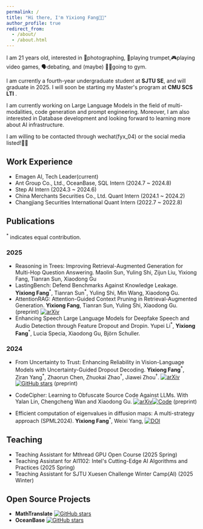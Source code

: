 ```yaml
---
permalink: /
title: "Hi there, I'm Yixiong Fang👋🏼"
author_profile: true
redirect_from: 
  - /about/
  - /about.html
---
```

I am 21 years old, interested in 📸photographing, 🎺playing trumpet,🎮playing video games, 🗣️debating, and (maybe) 🏋🏼going to gym.

I am currently a fourth-year undergraduate student at **SJTU SE**, and will graduate in 2025. I will soon be starting my Master's program at **CMU SCS LTI** .

I am currently working on Large Language Models in the field of multi-modalities, code generation and prompt engineering. Moreover, I am also interested in Database development and looking forward to learning more about AI infrastructure.

I am willing to be contacted through wechat(fyx_04) or the social media listed!👏🏼

## Work Experience
- Emagen AI, Tech Leader(current)
- Ant Group Co., Ltd., OceanBase, SQL Intern (2024.7 ~ 2024.8)
- Step AI Intern (2024.3 ~ 2024.6)
- China Merchants Securities Co., Ltd. Quant Intern (2024.1 ~ 2024.2)
- Changjiang Securities International Quant Intern (2022.7 ~ 2022.8)

## Publications
<sup>\*</sup> indicates equal contribution.

### 2025
- Reasoning in Trees: Improving Retrieval-Augmented Generation for Multi-Hop Question Answering. Maolin Sun, Yuling Shi, Zijun Liu, Yixiong Fang, Tianran Sun, Xiaodong Gu
- LastingBench: Defend Benchmarks Against Knowledge Leakage. **Yixiong Fang**<sup>\*</sup>, Tianran Sun<sup>\*</sup>, Yuling Shi, Min Wang, Xiaodong Gu.
- AttentionRAG: Attention-Guided Context Pruning in Retrieval-Augmented Generation. **Yixiong Fang**, Tianran Sun, Yuling Shi, Xiaodong Gu. (preprint) [![arXiv](https://img.shields.io/badge/arXiv-2503.10720-b31b1b)](https://arxiv.org/abs/2503.10720)
- Enhancing Speech Large Language Models for Deepfake Speech and Audio Detection through Feature Dropout and Dropin. Yupei Li<sup>\*</sup>, **Yixiong Fang**<sup>\*</sup>, Lucia Specia, Xiaodong Gu, Björn Schuller. 

### 2024
- From Uncertainty to Trust: Enhancing Reliability in Vision-Language Models
  with Uncertainty-Guided Dropout Decoding. **Yixiong Fang**<sup>\*</sup>, Ziran Yang<sup>\*</sup>, Zhaorun Chen, Zhuokai Zhao<sup>†</sup>, Jiawei Zhou<sup>†</sup>. [![arXiv](https://img.shields.io/badge/arXiv-2412.06474-b31b1b)](https://arxiv.org/abs/2412.06474)
  [![GitHub stars](https://badgen.net/github/stars/kigb/DropoutDecoding)](https://github.com/kigb/DropoutDecoding) (preprint)
- CodeCipher: Learning to Obfuscate Source Code Against LLMs. With Yalan Lin, Chengcheng Wan and Xiaodong Gu. [![arXiv](https://img.shields.io/badge/arXiv-2410.05797-b31b1b)](https://arxiv.org/abs/2410.05797)[![Code](https://img.shields.io/badge/Code-Anon-blue)](https://anonymous.4open.science/r/CodeCipher_final-9D7E/README.md)  (preprint)

- Efficient computation of eigenvalues in diffusion maps: A multi-strategy approach (SPML2024). **Yixiong Fang**<sup>\*</sup>, Weixi Yang, [![DOI](https://badgen.net/badge/DOI/10.54254%2F2755%2D2721%2F55%2F20241429/blue)](https://doi.org/10.54254/2755-2721/55/20241429)

## Teaching
- Teaching Assistant for Mthread GPU Open Course (2025 Spring)
- Teaching Assistant for AI1102: Intel's Cutting-Edge AI Algorithms and Practices (2025 Spring)
- Teaching Assistant for SJTU Xuesen Challenge Winter Camp(AI) (2025 Winter)

## Open Source Projects
- **MathTranslate** [![GitHub stars](https://badgen.net/github/stars/SUSYUSTC/MathTranslate)](https://github.com/SUSYUSTC/MathTranslate)
- **OceanBase** [![GitHub stars](https://badgen.net/github/stars/oceanbase/oceanbase)](https://github.com/oceanbase/oceanbase)